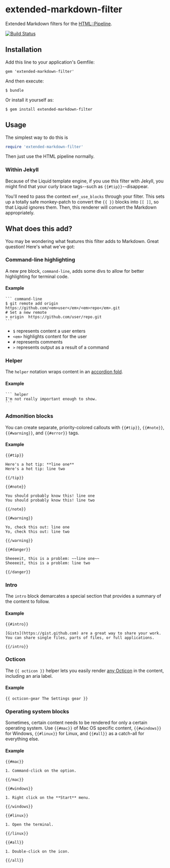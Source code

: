 extended-markdown-filter
====================

Extended Markdown filters for the [HTML::Pipeline](https://github.com/jch/html-pipeline).

[![Build Status](https://travis-ci.org/gjtorikian/extended-markdown-filter.svg)](https://travis-ci.org/gjtorikian/extended-markdown-filter)

## Installation

Add this line to your application's Gemfile:

    gem 'extended-markdown-filter'

And then execute:

    $ bundle

Or install it yourself as:

    $ gem install extended-markdown-filter

## Usage

The simplest way to do this is

``` ruby
require 'extended-markdown-filter'
```

Then just use the HTML pipeline normally.

### Within Jekyll

Because of the Liquid template engine, if you use this filter with Jekyll, you might find that your curly brace tags--such as `{{#tip}}`--disappear.

You'll need to pass the context `emf_use_blocks` through your filter. This sets up a totally safe monkey-patch to convert the `{{ }}` blocks into `[[ ]]`, so that Liquid ignores them. Then, this renderer will convert the Markdown appropriately.

## What does this add?

You may be wondering what features this filter adds to Markdown. Great question! Here's what we've got:

### Command-line highlighting

A new pre block, `command-line`, adds some divs to allow for better highlighting for terminal code.

#### Example

    ``` command-line
    $ git remote add origin https://github.com/<em>user</em>/<em>repo</em>.git
    # Set a new remote
    > origin  https://github.com/user/repo.git
    ```

* `$` represents content a user enters
* `<em>` highlights content for the user
* `#` represents comments
* `>` represents output as a result of a command

### Helper

The `helper` notation wraps content in an [accordion fold](http://jqueryui.com/accordion/).

#### Example

    ``` helper
    I'm not really important enough to show.
    ```

### Admonition blocks

You can create separate, priority-colored callouts with `{{#tip}}`, `{{#note}}`, `{{#warning}}`, and `{{#error}}` tags.

#### Example

    {{#tip}}

    Here's a hot tip: **line one**
    Here's a hot tip: line two

    {{/tip}}
    
    {{#note}}
    
    You should probably know this! line one
    You should probably know this! line two
    
    {{/note}}

    {{#warning}}

    Yo, check this out: line one
    Yo, check this out: line two

    {{/warning}}

    {{#danger}}

    Sheeeeit, this is a problem: ~~line one~~
    Sheeeeit, this is a problem: line two

    {{/danger}}

### Intro

The `intro` block demarcates a special section that provides a summary of the content to follow.

#### Example

    {{#intro}}

    [Gists](https://gist.github.com) are a great way to share your work. You can share single files, parts of files, or full applications.

    {{/intro}}

### Octicon

The `{{ octicon }}` helper lets you easily render [any Octicon](https://octicons.github.com/) in the content, including an aria label.

#### Example

    {{ octicon-gear The Settings gear }}

### Operating system blocks

Sometimes, certain content needs to be rendered for only a certain operating system. Use `{{#mac}}` of Mac OS specific content, `{{#windows}}` for Windows, `{{#linux}}` for Linux, and `{{#all}}` as a catch-all for everything else.

#### Example

    {{#mac}}

    1. Command-click on the option.

    {{/mac}}

    {{#windows}}

    1. Right click on the **Start** menu.

    {{/windows}}

    {{#linux}}

    1. Open the terminal.

    {{/linux}}

    {{#all}}

    1. Double-click on the icon.

    {{/all}}
